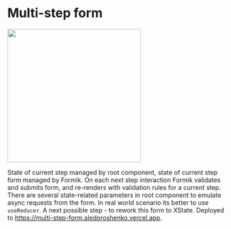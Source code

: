 # Multi-step form

<img src="https://cleanshot-cloud-fra.s3.eu-central-1.amazonaws.com/media/3409/C2G3Mb9vgymDpLgZQxSA6MaUh5tEmlUn3AfbDgPN.jpeg?X-Amz-Content-Sha256=UNSIGNED-PAYLOAD&X-Amz-Algorithm=AWS4-HMAC-SHA256&X-Amz-Credential=AKIA5MF2VVMNBYBOTT5A%2F20200622%2Feu-central-1%2Fs3%2Faws4_request&X-Amz-Date=20200622T054843Z&X-Amz-SignedHeaders=host&X-Amz-Expires=300&X-Amz-Signature=cf1627c9c50d321b1d44519ac16b1654d9a37c83cc19211ad2d4d9950cb27b48" width="300" />

State of current step managed by root component, state of current step form managed by Formik. On each next step interaction Formik validates and submits form, and re-renders with validation rules for a current step. There are several state-related parameters in root component to emulate async requests from the form. In real world scenario its better to use `useReducer`. A next possible step - to rework this form to XState. Deployed to https://multi-step-form.aledoroshenko.vercel.app.
